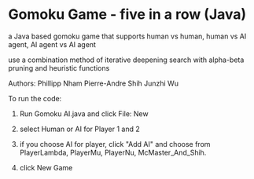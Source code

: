 # Gomoku Game - five in a row (Java)
a Java based gomoku game that supports human vs human, human vs AI agent, AI agent vs AI agent

use a combination method of iterative deepening search with alpha-beta pruning and heuristic functions

Authors: 
Phillipp Nham
Pierre-Andre Shih
Junzhi Wu

To run the code: 

1) Run Gomoku AI.java and click File: New 

2) select Human or AI for Player 1 and 2

3) if you choose AI for player, click "Add AI" and choose from PlayerLambda, PlayerMu, PlayerNu, McMaster_And_Shih. 

4) click New Game


